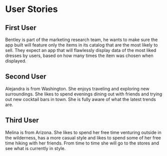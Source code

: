 # User Stories

## First User

Bentley is part of the marketing research team, he wants to make sure the app built will feature only the items in its catalog that are the most likely to sell. They expect an app that will flawlessly display data of the most liked dresses by users, based on how many times the item was chosen when displayed.

## Second User

Alejandra is from Washington. She enjoys traveling and exploring new surroundings. She likes to spend evenings dining out with friends and trying out new cocktail bars in town. She is fully aware of what the latest trends are.

## Third User

Melina is from Arizona. She likes to spend her free time venturing outside in the wilderness, has a more casual style and likes to spend some of her free time hiking with her friends. From time to time she will go to the stores and see what is currently in style. 